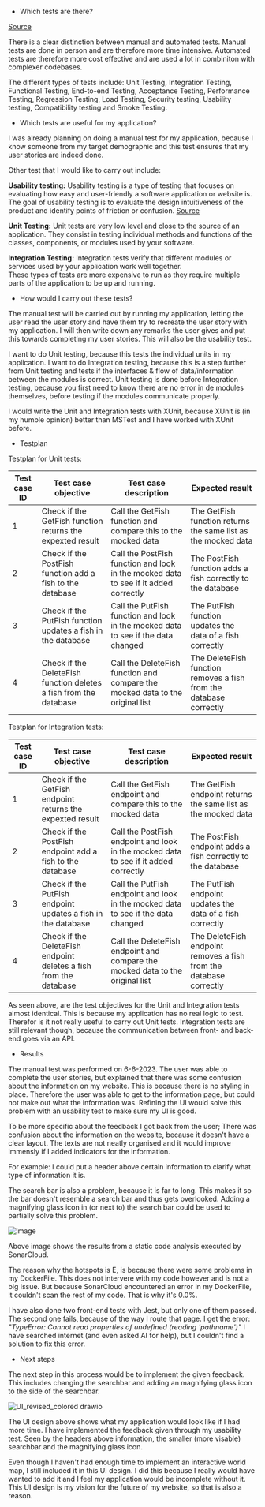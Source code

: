 * Which tests are there?

[Source](https://www.atlassian.com/continuous-delivery/software-testing/types-of-software-testing)

There is a clear distinction between manual and automated tests. 
Manual tests are done in person and are therefore more time intensive.
Automated tests are therefore more cost effective and are used a lot in combiniton with complexer codebases.

The different types of tests include: Unit Testing, Integration Testing, Functional Testing, End-to-end Testing, Acceptance Testing, Performance Testing, Regression Testing, Load Testing, Security testing, Usability testing, Compatibility testing and Smoke Testing.

* Which tests are useful for my application?

I was already planning on doing a manual test for my application, because I know someone from my target demographic and this test ensures that my user stories are indeed done.

Other test that I would like to carry out include:

**Usability testing:**
Usability testing is a type of testing that focuses on evaluating how easy and user-friendly a software application or website is.
The goal of usability testing is to evaluate the design intuitiveness of the product and identify points of friction or confusion.
[Source](https://www.guru99.com/usability-testing-tutorial.html)

**Unit Testing:**
Unit tests are very low level and close to the source of an application. 
They consist in testing individual methods and functions of the classes, components, or modules used by your software.

**Integration Testing:**
Integration tests verify that different modules or services used by your application work well together.  
These types of tests are more expensive to run as they require multiple parts of the application to be up and running.

* How would I carry out these tests?

The manual test will be carried out by running my application, letting the user read the user story and have them try to recreate the user story with my application. 
I will then write down any remarks the user gives and put this towards completing my user stories.
This will also be the usability test.

I want to do Unit testing, because this tests the individual units in my application. 
I want to do Integration testing, because this is a step further from Unit testing and tests if the interfaces & flow of data/information between the modules is correct. 
Unit testing is done before Integration testing, because you first need to know there are no error in de modules themselves, before testing if the modules communicate properly.

I would write the Unit and Integration tests with XUnit, because XUnit is (in my humble opinion) better than MSTest and I have worked with XUnit before.

* Testplan

Testplan for Unit tests:

|Test case ID|Test case objective|Test case description|Expected result|
|------------|-------------------|---------------------|---------------| 
|1| Check if the GetFish function returns the expexted result| Call the GetFish function and compare this to the mocked data| The GetFish function returns the same list as the mocked data|
|2| Check if the PostFish function add a fish to the database| Call the PostFish function and look in the mocked data to see if it added correctly| The PostFish function adds a fish correctly to the database|
|3| Check if the PutFish function updates a fish in the database| Call the PutFish function and look in the mocked data to see if the data changed| The PutFish function updates the data of a fish correctly|
|4| Check if the DeleteFish function deletes a fish from the database| Call the DeleteFish function and compare the mocked data to the original list| The DeleteFish function removes a fish from the database correctly|

Testplan for Integration tests:

|Test case ID|Test case objective|Test case description|Expected result|
|------------|-------------------|---------------------|---------------| 
|1| Check if the GetFish endpoint returns the expexted result| Call the GetFish endpoint and compare this to the mocked data| The GetFish endpoint returns the same list as the mocked data|
|2| Check if the PostFish endpoint add a fish to the database| Call the PostFish endpoint and look in the mocked data to see if it added correctly| The PostFish endpoint adds a fish correctly to the database|
|3| Check if the PutFish endpoint updates a fish in the database| Call the PutFish endpoint and look in the mocked data to see if the data changed| The PutFish endpoint updates the data of a fish correctly|
|4| Check if the DeleteFish endpoint deletes a fish from the database| Call the DeleteFish endpoint and compare the mocked data to the original list| The DeleteFish endpoint removes a fish from the database correctly|

As seen above, are the test objectives for the Unit and Integration tests almost identical.
This is because my application has no real logic to test. 
Therefor is it not really useful to carry out Unit tests. 
Integration tests are still relevant though, because the communication between front- and back-end goes via an API.

* Results

The manual test was performed on 6-6-2023.
The user was able to complete the user stories, but explained that there was some confusion about the information on my website.
This is because there is no styling in place.
Therefore the user was able to get to the information page, but could not make out what the information was. 
Refining the UI would solve this problem with an usability test to make sure my UI is good.

To be more specific about the feedback I got back from the user;
There was confusion about the information on the website, because it doesn't have a clear layout. 
The texts are not neatly organised and it would improve immensly if I added indicators for the information. 

For example: I could put a header above certain information to clarify what type of information it is.

The search bar is also a problem, because it is far to long.
This makes it so the bar doesn't resemble a search bar and thus gets overlooked. 
Adding a magnifying glass icon in (or next to) the search bar could be used to partially solve this problem.

![image](https://github.com/S3-Portfolio/General/assets/93527848/efca6449-ca9c-409f-9b7f-ad7fdb233d11)

Above image shows the results from a static code analysis executed by SonarCloud.

The reason why the hotspots is E, is because there were some problems in my DockerFile. This does not intervere with my code however and is not a big issue. But because SonarCloud encountered an error in my DockerFile, it couldn't scan the rest of my code. That is why it's 0.0%.

I have also done two front-end tests with Jest, but only one of them passed. The second one fails, because of the way I route that page. I get the error: *"TypeError: Cannot read properties of undefined (reading 'pathname')"*
I have searched internet (and even asked AI for help), but I couldn't find a solution to fix this error.

* Next steps

The next step in this process would be to implement the given feedback.
This includes changing the searchbar and adding an magnifying glass icon to the side of the searchbar. 

![UI_revised_colored drawio](https://github.com/S3-Portfolio/General/assets/93527848/9895d601-fcef-4a6a-803a-a55ceccf6e22)

The UI design above shows what my application would look like if I had more time. I have implemented the feedback given through my usability test. 
Seen by the headers above information, the smaller (more visable) searchbar and the magnifying glass icon.

Even though I haven't had enough time to implement an interactive world map, I still included it in this UI design.
I did this because I really would have wanted to add it and I feel my application would be incomplete without it. 
This UI design is my vision for the future of my website, so that is also a reason.
